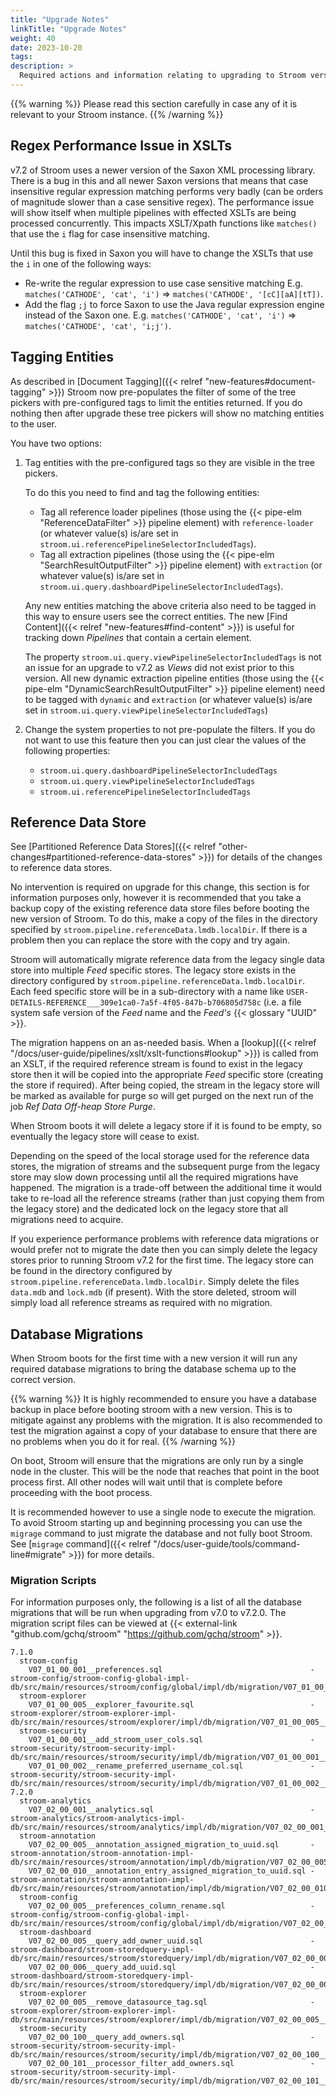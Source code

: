 ```yaml
---
title: "Upgrade Notes"
linkTitle: "Upgrade Notes"
weight: 40
date: 2023-10-20
tags: 
description: >
  Required actions and information relating to upgrading to Stroom version 7.2.
---
```


{{% warning %}}
Please read this section carefully in case any of it is relevant to your Stroom instance.
{{% /warning %}}


## Regex Performance Issue in XSLTs

v7.2 of Stroom uses a newer version of the Saxon XML processing library.
There is a bug in this and all newer Saxon versions that means that case insensitive regular expression matching performs very badly (can be orders of magnitude slower than a case sensitive regex).
The performance issue will show itself when multiple pipelines with effected XSLTs are being processed concurrently.
This impacts XSLT/Xpath functions like `matches()` that use the `i` flag for case insensitive matching.

Until this bug is fixed in Saxon you will have to change the XSLTs that use the `i` in one of the following ways:

* Re-write the regular expression to use case sensitive matching
  E.g. `matches('CATHODE', 'cat', 'i')` => `matches('CATHODE', '[cC][aA][tT])`.
* Add the flag `;j` to force Saxon to use the Java regular expression engine instead of the Saxon one.
  E.g. `matches('CATHODE', 'cat', 'i')` => `matches('CATHODE', 'cat', 'i;j')`.


## Tagging Entities

As described in [Document Tagging]({{< relref "new-features#document-tagging" >}}) Stroom now pre-populates the filter of some of the tree pickers with pre-configured tags to limit the entities returned.
If you do nothing then after upgrade these tree pickers will show no matching entities to the user.

You have two options:

1. Tag entities with the pre-configured tags so they are visible in the tree pickers.

   To do this you need to find and tag the following entities:

   * Tag all reference loader pipelines (those using the {{< pipe-elm "ReferenceDataFilter" >}} pipeline element) with `reference-loader` (or whatever value(s) is/are set in `stroom.ui.referencePipelineSelectorIncludedTags`).
   * Tag all extraction pipelines (those using the {{< pipe-elm "SearchResultOutputFilter" >}} pipeline element) with `extraction` (or whatever value(s) is/are set in `stroom.ui.query.dashboardPipelineSelectorIncludedTags`).

   Any new entities matching the above criteria also need to be tagged in this way to ensure users see the correct entities.
   The new [Find Content]({{< relref "new-features#find-content" >}}) is useful for tracking down _Pipelines_ that contain a certain element.

   The property `stroom.ui.query.viewPipelineSelectorIncludedTags` is not an issue for an upgrade to v7.2 as _Views_ did not exist prior to this version.
   All new dynamic extraction pipeline entities (those using the {{< pipe-elm "DynamicSearchResultOutputFilter" >}} pipeline element) need to be tagged with `dynamic` and `extraction` (or whatever value(s) is/are set in `stroom.ui.query.viewPipelineSelectorIncludedTags`)

1. Change the system properties to not pre-populate the filters.
   If you do not want to use this feature then you can just clear the values of the following properties:

   * `stroom.ui.query.dashboardPipelineSelectorIncludedTags`
   * `stroom.ui.query.viewPipelineSelectorIncludedTags`
   * `stroom.ui.referencePipelineSelectorIncludedTags`


## Reference Data Store

See [Partitioned Reference Data Stores]({{< relref "other-changes#partitioned-reference-data-stores" >}}) for details of the changes to reference data stores.

No intervention is required on upgrade for this change, this section is for information purposes only, however it is recommended that you take a backup copy of the existing reference data store files before booting the new version of Stroom.
To do this, make a copy of the files in the directory specified by `stroom.pipeline.referenceData.lmdb.localDir`.
If there is a problem then you can replace the store with the copy and try again.

Stroom will automatically migrate reference data from the legacy single data store into multiple _Feed_ specific stores.
The legacy store exists in the directory configured by `stroom.pipeline.referenceData.lmdb.localDir`.
Each feed specific store will be in a sub-directory with a name like `USER-DETAILS-REFERENCE___309e1ca0-7a5f-4f05-847b-b706805d758c` (i.e. a file system safe version of the _Feed_ name and the _Feed's_ {{< glossary "UUID" >}}.

The migration happens on an as-needed basis.
When a [lookup]({{< relref "/docs/user-guide/pipelines/xslt/xslt-functions#lookup" >}}) is called from an XSLT, if the required reference stream is found to exist in the legacy store then it will be copied into the appropriate _Feed_ specific store (creating the store if required).
After being copied, the stream in the legacy store will be marked as available for purge so will get purged on the next run of the job _Ref Data Off-heap Store Purge_.

When Stroom boots it will delete a legacy store if it is found to be empty, so eventually the legacy store will cease to exist.

Depending on the speed of the local storage used for the reference data stores, the migration of streams and the subsequent purge from the legacy store may slow down processing until all the required migrations have happened.
The migration is a trade-off between the additional time it would take to re-load all the reference streams (rather than just copying them from the legacy store) and the dedicated lock on the legacy store that all migrations need to acquire.

If you experience performance problems with reference data migrations or would prefer not to migrate the date then you can simply delete the legacy stores prior to running Stroom v7.2 for the first time.
The legacy store can be found in the directory configured by `stroom.pipeline.referenceData.lmdb.localDir`.
Simply delete the files `data.mdb` and `lock.mdb` (if present).
With the store deleted, stroom will simply load all reference streams as required with no migration.


## Database Migrations

When Stroom boots for the first time with a new version it will run any required database migrations to bring the database schema up to the correct version.

{{% warning %}}
It is highly recommended to ensure you have a database backup in place before booting stroom with a new version.
This is to mitigate against any problems with the migration.
It is also recommended to test the migration against a copy of your database to ensure that there are no problems when you do it for real.
{{% /warning %}}

On boot, Stroom will ensure that the migrations are only run by a single node in the cluster.
This will be the node that reaches that point in the boot process first.
All other nodes will wait until that is complete before proceeding with the boot process.

It is recommended however to use a single node to execute the migration.
To avoid Stroom starting up and beginning processing you can use the `migrage` command to just migrate the database and not fully boot Stroom.
See [`migrage` command]({{< relref "/docs/user-guide/tools/command-line#migrate" >}}) for more details.


### Migration Scripts

For information purposes only, the following is a list of all the database migrations that will be run when upgrading from v7.0 to v7.2.0.
The migration script files can be viewed at {{< external-link "github.com/gchq/stroom" "https://github.com/gchq/stroom" >}}.

<!-- This list was produced by stroom.db.migration.TestListDbMigrations#listDbMigrationsByVersion -->
```text
7.1.0
  stroom-config
    V07_01_00_001__preferences.sql                                 - stroom-config/stroom-config-global-impl-db/src/main/resources/stroom/config/global/impl/db/migration/V07_01_00_001__preferences.sql
  stroom-explorer
    V07_01_00_005__explorer_favourite.sql                          - stroom-explorer/stroom-explorer-impl-db/src/main/resources/stroom/explorer/impl/db/migration/V07_01_00_005__explorer_favourite.sql
  stroom-security
    V07_01_00_001__add_stroom_user_cols.sql                        - stroom-security/stroom-security-impl-db/src/main/resources/stroom/security/impl/db/migration/V07_01_00_001__add_stroom_user_cols.sql
    V07_01_00_002__rename_preferred_username_col.sql               - stroom-security/stroom-security-impl-db/src/main/resources/stroom/security/impl/db/migration/V07_01_00_002__rename_preferred_username_col.sql
7.2.0
  stroom-analytics
    V07_02_00_001__analytics.sql                                   - stroom-analytics/stroom-analytics-impl-db/src/main/resources/stroom/analytics/impl/db/migration/V07_02_00_001__analytics.sql
  stroom-annotation
    V07_02_00_005__annotation_assigned_migration_to_uuid.sql       - stroom-annotation/stroom-annotation-impl-db/src/main/resources/stroom/annotation/impl/db/migration/V07_02_00_005__annotation_assigned_migration_to_uuid.sql
    V07_02_00_010__annotation_entry_assigned_migration_to_uuid.sql - stroom-annotation/stroom-annotation-impl-db/src/main/resources/stroom/annotation/impl/db/migration/V07_02_00_010__annotation_entry_assigned_migration_to_uuid.sql
  stroom-config
    V07_02_00_005__preferences_column_rename.sql                   - stroom-config/stroom-config-global-impl-db/src/main/resources/stroom/config/global/impl/db/migration/V07_02_00_005__preferences_column_rename.sql
  stroom-dashboard
    V07_02_00_005__query_add_owner_uuid.sql                        - stroom-dashboard/stroom-storedquery-impl-db/src/main/resources/stroom/storedquery/impl/db/migration/V07_02_00_005__query_add_owner_uuid.sql
    V07_02_00_006__query_add_uuid.sql                              - stroom-dashboard/stroom-storedquery-impl-db/src/main/resources/stroom/storedquery/impl/db/migration/V07_02_00_006__query_add_uuid.sql
  stroom-explorer
    V07_02_00_005__remove_datasource_tag.sql                       - stroom-explorer/stroom-explorer-impl-db/src/main/resources/stroom/explorer/impl/db/migration/V07_02_00_005__remove_datasource_tag.sql
  stroom-security
    V07_02_00_100__query_add_owners.sql                            - stroom-security/stroom-security-impl-db/src/main/resources/stroom/security/impl/db/migration/V07_02_00_100__query_add_owners.sql
    V07_02_00_101__processor_filter_add_owners.sql                 - stroom-security/stroom-security-impl-db/src/main/resources/stroom/security/impl/db/migration/V07_02_00_101__processor_filter_add_owners.sql
```


